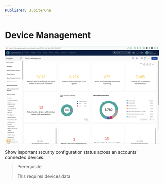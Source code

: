 ```yaml
---
Publisher: JupiterOne
---
```


# Device Management

![sample-screenshot](board.png)

Show important security configuration status across an accounts' connected devices.

> Prerequisite:
>
> This requires devices data
